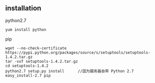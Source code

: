 
## installation 
python2.7
```
yum install python
```
pip  
```
wget --no-check-certificate https://pypi.python.org/packages/source/s/setuptools/setuptools-1.4.2.tar.gz
tar -vxf setuptools-1.4.2.tar.gz
cd setuptools-1.4.2
python2.7 setup.py install		//因为服务器自带 Python 2.7
easy_install-2.7 pip
```
